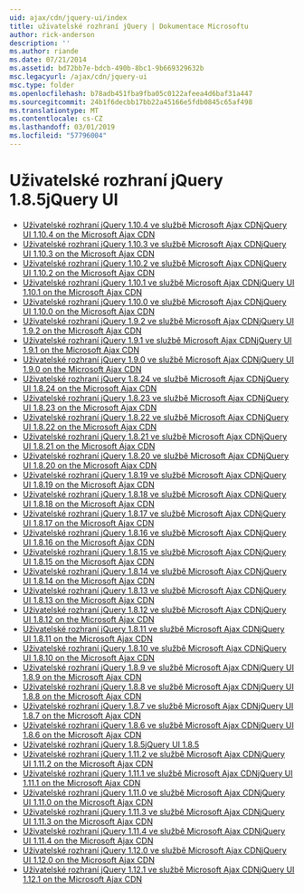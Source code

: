 ```yaml
---
uid: ajax/cdn/jquery-ui/index
title: uživatelské rozhraní jQuery | Dokumentace Microsoftu
author: rick-anderson
description: ''
ms.author: riande
ms.date: 07/21/2014
ms.assetid: bd72bb7e-bdcb-490b-8bc1-9b669329632b
msc.legacyurl: /ajax/cdn/jquery-ui
msc.type: folder
ms.openlocfilehash: b78adb451fba9fba05c0122afeea4d6baf31a447
ms.sourcegitcommit: 24b1f6decbb17bb22a45166e5fdb0845c65af498
ms.translationtype: MT
ms.contentlocale: cs-CZ
ms.lasthandoff: 03/01/2019
ms.locfileid: "57796004"
---
```

<a name="jquery-ui"></a><span data-ttu-id="18ee4-102">Uživatelské rozhraní jQuery 1.8.5</span><span class="sxs-lookup"><span data-stu-id="18ee4-102">jQuery UI</span></span>
====================
- [<span data-ttu-id="18ee4-103">Uživatelské rozhraní jQuery 1.10.4 ve službě Microsoft Ajax CDN</span><span class="sxs-lookup"><span data-stu-id="18ee4-103">jQuery UI 1.10.4 on the Microsoft Ajax CDN</span></span>](cdnjqueryui1104.md)
- [<span data-ttu-id="18ee4-104">Uživatelské rozhraní jQuery 1.10.3 ve službě Microsoft Ajax CDN</span><span class="sxs-lookup"><span data-stu-id="18ee4-104">jQuery UI 1.10.3 on the Microsoft Ajax CDN</span></span>](cdnjqueryui1103.md)
- [<span data-ttu-id="18ee4-105">Uživatelské rozhraní jQuery 1.10.2 ve službě Microsoft Ajax CDN</span><span class="sxs-lookup"><span data-stu-id="18ee4-105">jQuery UI 1.10.2 on the Microsoft Ajax CDN</span></span>](cdnjqueryui1102.md)
- [<span data-ttu-id="18ee4-106">Uživatelské rozhraní jQuery 1.10.1 ve službě Microsoft Ajax CDN</span><span class="sxs-lookup"><span data-stu-id="18ee4-106">jQuery UI 1.10.1 on the Microsoft Ajax CDN</span></span>](cdnjqueryui1101.md)
- [<span data-ttu-id="18ee4-107">Uživatelské rozhraní jQuery 1.10.0 ve službě Microsoft Ajax CDN</span><span class="sxs-lookup"><span data-stu-id="18ee4-107">jQuery UI 1.10.0 on the Microsoft Ajax CDN</span></span>](cdnjqueryui1100.md)
- [<span data-ttu-id="18ee4-108">Uživatelské rozhraní jQuery 1.9.2 ve službě Microsoft Ajax CDN</span><span class="sxs-lookup"><span data-stu-id="18ee4-108">jQuery UI 1.9.2 on the Microsoft Ajax CDN</span></span>](cdnjqueryui192.md)
- [<span data-ttu-id="18ee4-109">Uživatelské rozhraní jQuery 1.9.1 ve službě Microsoft Ajax CDN</span><span class="sxs-lookup"><span data-stu-id="18ee4-109">jQuery UI 1.9.1 on the Microsoft Ajax CDN</span></span>](cdnjqueryui191.md)
- [<span data-ttu-id="18ee4-110">Uživatelské rozhraní jQuery 1.9.0 ve službě Microsoft Ajax CDN</span><span class="sxs-lookup"><span data-stu-id="18ee4-110">jQuery UI 1.9.0 on the Microsoft Ajax CDN</span></span>](cdnjqueryui190.md)
- [<span data-ttu-id="18ee4-111">Uživatelské rozhraní jQuery 1.8.24 ve službě Microsoft Ajax CDN</span><span class="sxs-lookup"><span data-stu-id="18ee4-111">jQuery UI 1.8.24 on the Microsoft Ajax CDN</span></span>](cdnjqueryui1824.md)
- [<span data-ttu-id="18ee4-112">Uživatelské rozhraní jQuery 1.8.23 ve službě Microsoft Ajax CDN</span><span class="sxs-lookup"><span data-stu-id="18ee4-112">jQuery UI 1.8.23 on the Microsoft Ajax CDN</span></span>](cdnjqueryui1823.md)
- [<span data-ttu-id="18ee4-113">Uživatelské rozhraní jQuery 1.8.22 ve službě Microsoft Ajax CDN</span><span class="sxs-lookup"><span data-stu-id="18ee4-113">jQuery UI 1.8.22 on the Microsoft Ajax CDN</span></span>](cdnjqueryui1822.md)
- [<span data-ttu-id="18ee4-114">Uživatelské rozhraní jQuery 1.8.21 ve službě Microsoft Ajax CDN</span><span class="sxs-lookup"><span data-stu-id="18ee4-114">jQuery UI 1.8.21 on the Microsoft Ajax CDN</span></span>](cdnjqueryui1821.md)
- [<span data-ttu-id="18ee4-115">Uživatelské rozhraní jQuery 1.8.20 ve službě Microsoft Ajax CDN</span><span class="sxs-lookup"><span data-stu-id="18ee4-115">jQuery UI 1.8.20 on the Microsoft Ajax CDN</span></span>](cdnjqueryui1820.md)
- [<span data-ttu-id="18ee4-116">Uživatelské rozhraní jQuery 1.8.19 ve službě Microsoft Ajax CDN</span><span class="sxs-lookup"><span data-stu-id="18ee4-116">jQuery UI 1.8.19 on the Microsoft Ajax CDN</span></span>](cdnjqueryui1819.md)
- [<span data-ttu-id="18ee4-117">Uživatelské rozhraní jQuery 1.8.18 ve službě Microsoft Ajax CDN</span><span class="sxs-lookup"><span data-stu-id="18ee4-117">jQuery UI 1.8.18 on the Microsoft Ajax CDN</span></span>](cdnjqueryui1818.md)
- [<span data-ttu-id="18ee4-118">Uživatelské rozhraní jQuery 1.8.17 ve službě Microsoft Ajax CDN</span><span class="sxs-lookup"><span data-stu-id="18ee4-118">jQuery UI 1.8.17 on the Microsoft Ajax CDN</span></span>](cdnjqueryui1817.md)
- [<span data-ttu-id="18ee4-119">Uživatelské rozhraní jQuery 1.8.16 ve službě Microsoft Ajax CDN</span><span class="sxs-lookup"><span data-stu-id="18ee4-119">jQuery UI 1.8.16 on the Microsoft Ajax CDN</span></span>](cdnjqueryui1816.md)
- [<span data-ttu-id="18ee4-120">Uživatelské rozhraní jQuery 1.8.15 ve službě Microsoft Ajax CDN</span><span class="sxs-lookup"><span data-stu-id="18ee4-120">jQuery UI 1.8.15 on the Microsoft Ajax CDN</span></span>](cdnjqueryui1815.md)
- [<span data-ttu-id="18ee4-121">Uživatelské rozhraní jQuery 1.8.14 ve službě Microsoft Ajax CDN</span><span class="sxs-lookup"><span data-stu-id="18ee4-121">jQuery UI 1.8.14 on the Microsoft Ajax CDN</span></span>](cdnjqueryui1814.md)
- [<span data-ttu-id="18ee4-122">Uživatelské rozhraní jQuery 1.8.13 ve službě Microsoft Ajax CDN</span><span class="sxs-lookup"><span data-stu-id="18ee4-122">jQuery UI 1.8.13 on the Microsoft Ajax CDN</span></span>](cdnjqueryui1813.md)
- [<span data-ttu-id="18ee4-123">Uživatelské rozhraní jQuery 1.8.12 ve službě Microsoft Ajax CDN</span><span class="sxs-lookup"><span data-stu-id="18ee4-123">jQuery UI 1.8.12 on the Microsoft Ajax CDN</span></span>](cdnjqueryui1812.md)
- [<span data-ttu-id="18ee4-124">Uživatelské rozhraní jQuery 1.8.11 ve službě Microsoft Ajax CDN</span><span class="sxs-lookup"><span data-stu-id="18ee4-124">jQuery UI 1.8.11 on the Microsoft Ajax CDN</span></span>](cdnjqueryui1811.md)
- [<span data-ttu-id="18ee4-125">Uživatelské rozhraní jQuery 1.8.10 ve službě Microsoft Ajax CDN</span><span class="sxs-lookup"><span data-stu-id="18ee4-125">jQuery UI 1.8.10 on the Microsoft Ajax CDN</span></span>](cdnjqueryui1910.md)
- [<span data-ttu-id="18ee4-126">Uživatelské rozhraní jQuery 1.8.9 ve službě Microsoft Ajax CDN</span><span class="sxs-lookup"><span data-stu-id="18ee4-126">jQuery UI 1.8.9 on the Microsoft Ajax CDN</span></span>](cdnjqueryui189.md)
- [<span data-ttu-id="18ee4-127">Uživatelské rozhraní jQuery 1.8.8 ve službě Microsoft Ajax CDN</span><span class="sxs-lookup"><span data-stu-id="18ee4-127">jQuery UI 1.8.8 on the Microsoft Ajax CDN</span></span>](cdnjqueryui188.md)
- [<span data-ttu-id="18ee4-128">Uživatelské rozhraní jQuery 1.8.7 ve službě Microsoft Ajax CDN</span><span class="sxs-lookup"><span data-stu-id="18ee4-128">jQuery UI 1.8.7 on the Microsoft Ajax CDN</span></span>](cdnjqueryui187.md)
- [<span data-ttu-id="18ee4-129">Uživatelské rozhraní jQuery 1.8.6 ve službě Microsoft Ajax CDN</span><span class="sxs-lookup"><span data-stu-id="18ee4-129">jQuery UI 1.8.6 on the Microsoft Ajax CDN</span></span>](cdnjqueryui186.md)
- [<span data-ttu-id="18ee4-130">Uživatelské rozhraní jQuery 1.8.5</span><span class="sxs-lookup"><span data-stu-id="18ee4-130">jQuery UI 1.8.5</span></span>](cdnjqueryui185.md)
- [<span data-ttu-id="18ee4-131">Uživatelské rozhraní jQuery 1.11.2 ve službě Microsoft Ajax CDN</span><span class="sxs-lookup"><span data-stu-id="18ee4-131">jQuery UI 1.11.2 on the Microsoft Ajax CDN</span></span>](cdnjqueryui1112.md)
- [<span data-ttu-id="18ee4-132">Uživatelské rozhraní jQuery 1.11.1 ve službě Microsoft Ajax CDN</span><span class="sxs-lookup"><span data-stu-id="18ee4-132">jQuery UI 1.11.1 on the Microsoft Ajax CDN</span></span>](cdnjqueryui1111.md)
- [<span data-ttu-id="18ee4-133">Uživatelské rozhraní jQuery 1.11.0 ve službě Microsoft Ajax CDN</span><span class="sxs-lookup"><span data-stu-id="18ee4-133">jQuery UI 1.11.0 on the Microsoft Ajax CDN</span></span>](cdnjqueryui1110.md)
- [<span data-ttu-id="18ee4-134">Uživatelské rozhraní jQuery 1.11.3 ve službě Microsoft Ajax CDN</span><span class="sxs-lookup"><span data-stu-id="18ee4-134">jQuery UI 1.11.3 on the Microsoft Ajax CDN</span></span>](cdnjqueryui1113.md)
- [<span data-ttu-id="18ee4-135">Uživatelské rozhraní jQuery 1.11.4 ve službě Microsoft Ajax CDN</span><span class="sxs-lookup"><span data-stu-id="18ee4-135">jQuery UI 1.11.4 on the Microsoft Ajax CDN</span></span>](cdnjqueryui1114.md)
- [<span data-ttu-id="18ee4-136">Uživatelské rozhraní jQuery 1.12.0 ve službě Microsoft Ajax CDN</span><span class="sxs-lookup"><span data-stu-id="18ee4-136">jQuery UI 1.12.0 on the Microsoft Ajax CDN</span></span>](cdnjqueryui1120.md)
- [<span data-ttu-id="18ee4-137">Uživatelské rozhraní jQuery 1.12.1 ve službě Microsoft Ajax CDN</span><span class="sxs-lookup"><span data-stu-id="18ee4-137">jQuery UI 1.12.1 on the Microsoft Ajax CDN</span></span>](cdnjqueryui1121.md)

